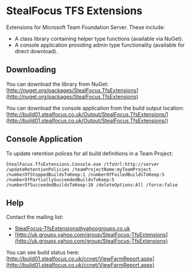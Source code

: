 StealFocus TFS Extensions
=========================
Extensions for Microsoft Team Foundation Server. These include:
- A class library containing helper type functions (available via NuGet).
- A console application providing admin type functionality (available for direct download).

Downloading
-----------
You can download the library from NuGet: [http://nuget.org/packages/StealFocus.TfsExtensions](http://nuget.org/packages/StealFocus.TfsExtensions)

You can download the console application from the build output location: [http://build01.stealfocus.co.uk/Output/StealFocus.TfsExtensions/](http://build01.stealfocus.co.uk/Output/StealFocus.TfsExtensions/)

Console Application
-------------------
To update retention polices for all build definitions in a Team Project:

    StealFocus.TfsExtensions.Console.exe /tfsUrl:http://server /updateRetentionPolicies /teamProjectName:myTeamProject /numberOfStoppedBuildsToKeep:1 /numberOfFailedBuildsToKeep:5 /numberOfPartiallySucceededBuildsToKeep:5 /numberOfSucceededBuildsToKeep:10 /deleteOptions:All /force:false

Help
----
Contact the mailing list:
- <StealFocus-TfsExtensions@yahoogroups.co.uk>
- [http://uk.groups.yahoo.com/group/StealFocus-TfsExtensions](http://uk.groups.yahoo.com/group/StealFocus-TfsExtensions)

You can see build status here: [http://build01.stealfocus.co.uk/ccnet/ViewFarmReport.aspx](http://build01.stealfocus.co.uk/ccnet/ViewFarmReport.aspx)
